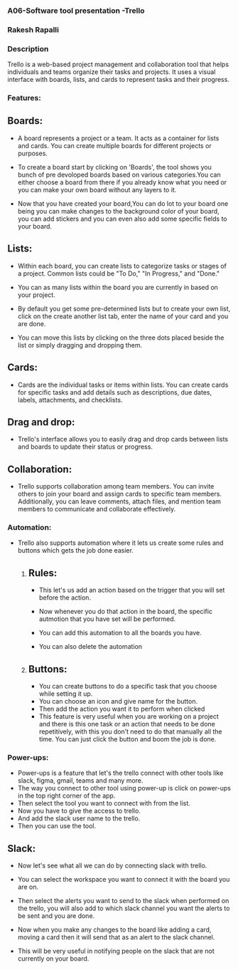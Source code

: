 ### A06-Software tool presentation -Trello

### Rakesh Rapalli

### Description

Trello is a web-based project management and collaboration tool that helps individuals and teams organize their tasks and projects. It uses a visual interface with boards, lists, and cards to represent tasks and their progress.

### Features: 

## Boards:

- A board represents a project or a team. It acts as a container for lists and cards. You can create multiple boards for different projects or purposes.

- To create a board start by clicking on 'Boards', the tool shows you bunch of pre devoloped boards based on various categories.You can either choose a board from there if you already know what you need or you can make your own board without any layers to it.
  
- Now that you have created your board,You can do lot to your board one being you can make changes to the background color of your board, you can add stickers and you can even also add some specific fields to your board.

## Lists: 

- Within each board, you can create lists to categorize tasks or stages of a project. Common lists could be "To Do," "In Progress," and "Done."

- You can as many lists within the board you are currently in based on your project.

- By default you get some pre-determined  lists but to create your own list, click on the create another list tab, enter the name of your card and you are done.

- You can move this lists by clicking on the three dots placed beside the list or simply dragging and dropping them.
  
## Cards:

- Cards are the individual tasks or items within lists. You can create cards for specific tasks and add details such as descriptions, due dates, labels, attachments, and checklists.

## Drag and drop: 

- Trello's interface allows you to easily drag and drop cards between lists and boards to update their status or progress.

## Collaboration: 

- Trello supports collaboration among team members. You can invite others to join your board and assign cards to specific team members. Additionally, you can leave comments, attach files, and mention team members to communicate and collaborate effectively.

### Automation: 

- Trello also supports automation where it lets us create some rules and buttons which gets the job done easier.
  
   1. ## Rules:
      
        - This let's us add an action based on the trigger that you will set before the action.
      
        - Now whenever you do that action in the board, the specific autmotion that you have set will be performed.
      
        - You can add this automation to all the boards you have.
      
        - You can also delete the automation

   2. ##  Buttons:
 
        - You can create buttons to do a specific task that you choose while setting it up.
        - You can choose an icon and give name for the button.
        - Then add the action you want it to perform when clicked
        - This feature is very useful when you are working on a project and there is this one task or an action that needs to be done 
          repetitively, with this you don’t need to do that manually all the time. You can just click the button and boom the job is done.

  
### Power-ups: 

- Power-ups is a feature that let's the trello connect with other tools like slack, figma, gmail, teams and many more.
- The way you connect to other tool using power-up is click on power-ups in the top right corner of the app.
- Then select the tool you want to connect with from the list.
- Now you have to give the access to trello.
- And add the slack user name to the trello.
- Then you can use the tool.
  
## Slack: 

- Now let's see what all we can do by connecting slack with trello.

- You can select the workspace you want to connect it with the board you are on.
  
- Then select the alerts you want to send to the slack when performed on the trello, you will also add to which slack channel you want the 
  alerts to be sent and you are done.

- Now when you make any changes to the board like adding a card, moving a card then it will send that as an alert to the slack channel.

- This will be very useful in notifying people on the slack that are not currently on your board.








